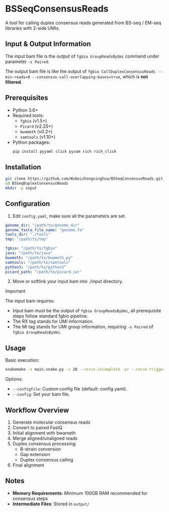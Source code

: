 # BSSeqConsensusReads

A tool for calling duplex consensus reads generated from BS-seq / EM-seq libraries with 2-side UMIs.

## Input & Output Information

The input bam file is the output of `fgbio GroupReadsByUmi` command under parameter `-s Paired`.

The output bam file is like the output of `fgbio CallDuplexConsensusReads --min-reads=0 --consensus-call-overlapping-bases=true`, which is **not filtered**.

## Prerequisites

- Python 3.6+
- Required tools:
  - `fgbio` (v1.5+)
  - `Picard` (v2.25+)
  - `bwameth` (v0.2+)
  - `samtools` (v1.10+)
- Python packages:
  ```bash
  pip install pyyaml click pysam rich rich_click
  ```

## Installation

```bash
git clone https://github.com/Wubeizhongxinghua/BSSeqConsensusReads.git
cd BSSeqDuplexConsensusReads
mkdir -p input
```

## Configuration

1. Edit `config.yaml`, make sure all the parameters are set.
```yaml
genome_dir: "/path/to/genome_dir"
genome_fasta_file_name: "genome.fa"
tools_dir: "./tools"
tmp: "/path/to/tmp"

fgbio: "/path/to/fgbio"
java: "/path/to/java"
bwameth: "/path/to/bwameth.py"
samtools: "/path/to/samtools"
python3: "/path/to/python3"
picard_path: "/path/to/picard.jar"
```

2. Move or softlink your input bam into ./input directory.

> [!IMPORTANT] 
> The input bam requires:
> - Input bam must be the output of `fgbio GroupReadsByUmi`, all prerequisite steps follow standard fgbio pipeline.
> - The RX tag stands for UMI information.
> - The MI tag stands for UMI group information, requiring `-s Paired` of `fgbio GroupReadsByUmi`.


## Usage

Basic execution:
```bash
snakemake -s main.snake.py -c 20 --rerun-incomplete -pr --rerun-triggers mtime --configfile config_self.yaml --config bam="input/test.bam"
```

Options:
- `--configfile`: Custom config file (default: config.yaml).
- `--config`: Set your bam file.

## Workflow Overview

1. Generate molecular consensus reads
2. Convert to paired FastQ
3. Initial alignment with bwameth
4. Merge aligned/unaligned reads
5. Duplex consensus processing:
   - B-strain conversion
   - Gap extension
   - Duplex consensus calling
6. Final alignment

## Notes

- **Memory Requirements**: Minimum 100GB RAM recommended for consensus steps
- **Intermediate Files**: Stored in `output/`

